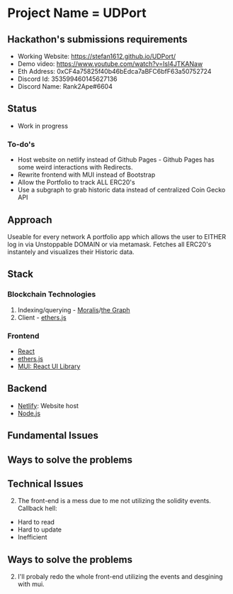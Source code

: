 # Project Name = UDPort

## Hackathon's submissions requirements
- Working Website: https://stefan1612.github.io/UDPort/
- Demo video:  https://www.youtube.com/watch?v=Isl4JTKANaw
- Eth Address: 0xCF4a75825f40b46bEdca7aBFC6bfF63a50752724
- Discord Id: 353599460145627136
- Discord Name: Rank2Ape#6604


## Status
- Work in progress
### To-do's
- Host website on netlify instead of Github Pages - Github Pages has some weird interactions with Redirects.
- Rewrite frontend with MUI instead of Bootstrap
- Allow the Portfolio to track ALL ERC20's
- Use a subgraph to grab historic data instead of centralized Coin Gecko API

## Approach
Useable for every network
A portfolio app which allows the user to EITHER log in via Unstoppable DOMAIN or via metamask.
Fetches all ERC20's instantely and visualizes their Historic data.
## Stack

### Blockchain Technologies
1. Indexing/querying - [Moralis](https://moralis.io/)/[the Graph](https://thegraph.com/en/)
2. Client - [ethers.js](https://docs.ethers.io/v5/)

### Frontend
- [React](https://reactjs.org/)
- [ethers.js](https://docs.ethers.io/v5/)
- [MUI: React UI Library](https://mui.com/)

## Backend
- [Netlify](https://www.netlify.com/): Website host
- [Node.js](https://nodejs.org/en/)

## Fundamental Issues

## Ways to solve the problems

## Technical Issues

  
2. The front-end is a mess due to me not utilizing the solidity events. 
  Callback hell:
  - Hard to read
  - Hard to update
  - Inefficient

## Ways to solve the problems


2) I'll probaly redo the whole front-end utilizing the events and desgining with mui.




